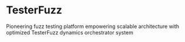 # TesterFuzz
Pioneering fuzz testing platform empowering scalable architecture with optimized TesterFuzz dynamics orchestrator system
